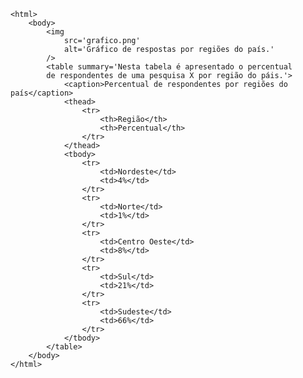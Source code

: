 <Code language='html'>
&lt;html&gt;
    &lt;body&gt;
        &lt;img
            src='grafico.png'
            alt='Gráfico de respostas por regiões do país.'
        /&gt;
        &lt;table summary='Nesta tabela é apresentado o percentual
        de respondentes de uma pesquisa X por região do páis.'&gt;
            &lt;caption&gt;Percentual de respondentes por regiões do país&lt;/caption&gt;
            &lt;thead&gt;
                &lt;tr&gt;
                    &lt;th&gt;Região&lt;/th&gt;
                    &lt;th&gt;Percentual&lt;/th&gt;
                &lt;/tr&gt;
            &lt;/thead&gt;
            &lt;tbody&gt;
                &lt;tr&gt;
                    &lt;td&gt;Nordeste&lt;/td&gt;
                    &lt;td&gt;4%&lt;/td&gt;
                &lt;/tr&gt;
                &lt;tr&gt;
                    &lt;td&gt;Norte&lt;/td&gt;
                    &lt;td&gt;1%&lt;/td&gt;
                &lt;/tr&gt;
                &lt;tr&gt;
                    &lt;td&gt;Centro Oeste&lt;/td&gt;
                    &lt;td&gt;8%&lt;/td&gt;
                &lt;/tr&gt;
                &lt;tr&gt;
                    &lt;td&gt;Sul&lt;/td&gt;
                    &lt;td&gt;21%&lt;/td&gt;
                &lt;/tr&gt;
                &lt;tr&gt;
                    &lt;td&gt;Sudeste&lt;/td&gt;
                    &lt;td&gt;66%&lt;/td&gt;
                &lt;/tr&gt;
            &lt;/tbody&gt;
        &lt;/table&gt;
    &lt;/body&gt;
&lt;/html&gt;
</Code>